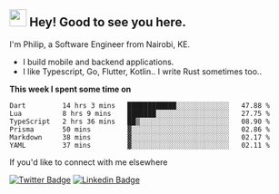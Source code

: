 <h2><img src="https://slackmojis.com/emojis/3643-cool-doge/download" width="30"/> Hey! Good to see you here.</h2>

<p>I'm Philip, a Software Engineer from Nairobi, KE. 

- I build mobile and backend applications.
- I like Typescript, Go, Flutter, Kotlin.. I write Rust sometimes too..</p>

**This week I spent some time on**
<!--START_SECTION:waka-->

```text
Dart         14 hrs 3 mins   ████████████░░░░░░░░░░░░░   47.88 %
Lua          8 hrs 9 mins    ███████░░░░░░░░░░░░░░░░░░   27.75 %
TypeScript   2 hrs 36 mins   ██▒░░░░░░░░░░░░░░░░░░░░░░   08.90 %
Prisma       50 mins         ▓░░░░░░░░░░░░░░░░░░░░░░░░   02.86 %
Markdown     38 mins         ▓░░░░░░░░░░░░░░░░░░░░░░░░   02.17 %
YAML         37 mins         ▓░░░░░░░░░░░░░░░░░░░░░░░░   02.11 %
```

<!--END_SECTION:waka-->

If you'd like to connect with me elsewhere

[![Twitter Badge](https://img.shields.io/badge/-Twitter-1ca0f1?style=flat-square&labelColor=1ca0f1&logo=twitter&logoColor=white&link=https://twitter.com/_diogorodrigues)](https://twitter.com/kimathiphil)  [![Linkedin Badge](https://img.shields.io/badge/-LinkedIn-blue?style=flat-square&logo=Linkedin&logoColor=white&link=https://www.linkedin.com/in/philip-kimathi-2604a9114/)](https://www.linkedin.com/in/philip-kimathi-2604a9114/)
